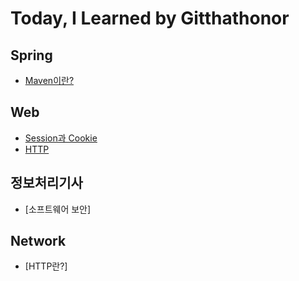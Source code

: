 # Today, I Learned by Gitthathonor
</hr>

## Spring
</hr>

- [Maven이란?](https://github.com/gitthathonor/TIL/blob/master/Spring/Maven.md)

## Web
</hr>

- [Session과 Cookie](https://github.com/gitthathonor/TIL/blob/master/Web/Session%26Cookie.md)
- [HTTP](https://github.com/gitthathonor/TIL/blob/master/Web/HTTP.md)

## 정보처리기사
</hr>

- [소프트웨어 보안]

## Network
</hr>

- [HTTP란?]

</hr>
